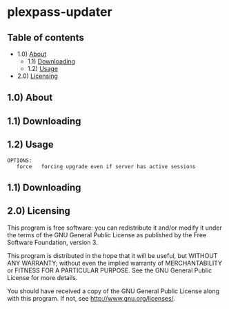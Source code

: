 # plexpass-updater

## Table of contents

- 1.0) [About](#10-about)
    - 1.1) [Downloading](#11-downloading)
    - 1.2) [Usage](#12-usage)
- 2.0) [Licensing](#20-licensing)


## 1.0) About

## 1.1) Downloading

## 1.2) Usage

```
OPTIONS:
   force   forcing upgrade even if server has active sessions
```

## 1.1) Downloading


## 2.0) Licensing

This program is free software: you can redistribute it and/or modify it under the terms of the GNU General Public License as published by the Free Software Foundation, version 3.

This program is distributed in the hope that it will be useful, but WITHOUT ANY WARRANTY; 
without even the implied warranty of MERCHANTABILITY or FITNESS FOR A PARTICULAR PURPOSE. 
See the GNU  General Public License for more details.

You should have received a copy of the GNU General Public License along with this program. 
If not, see <http://www.gnu.org/licenses/>.

